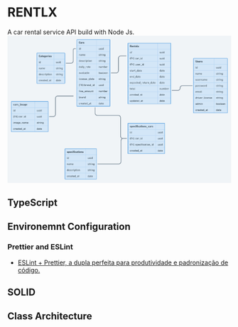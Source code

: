 # RENTLX
A car rental service API build with Node Js.
![DER](./diagrama.png)



## TypeScript

## Environemnt Configuration

### Prettier and ESLint

* [ESLint + Prettier, a dupla perfeita para produtividade e padronização de código.](https://medium.com/cwi-software/eslint-prettier-a-dupla-perfeita-para-produtividade-e-padroniza%C3%A7%C3%A3o-de-c%C3%B3digo-6a7730cfa358)

## SOLID

## Class Architecture
